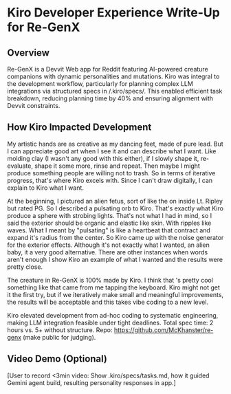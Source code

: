 # Kiro Developer Experience Write-Up for Re-GenX

## Overview

Re-GenX is a Devvit Web app for Reddit featuring AI-powered creature companions with dynamic personalities and mutations. Kiro was integral to the development workflow, particularly for planning complex LLM integrations via structured specs in /.kiro/specs/. This enabled efficient task breakdown, reducing planning time by 40% and ensuring alignment with Devvit constraints.

## How Kiro Impacted Development

My artistic hands are as creative as my dancing feet, made of pure lead. But I can appreciate good art when I see it and can describe what I want. Like molding clay (I wasn't any good with this either), if I slowly shape it, re-evaluate, shape it some more, rinse and repeat. Then maybe I might produce something people are willing not to trash. So in terms of iterative progress, that's where Kiro excels with. Since I can't draw digitally, I can explain to Kiro what I want. 

At the beginning, I pictured an alien fetus, sort of like the on inside Lt. Ripley but rated PG. So I described a pulsating orb to Kiro. That's exactly what Kiro produce a sphere with strobing lights. That's not what I had in mind, so I said the exterior should be organic and elastic like skin. With ripples like waves. What I meant by "pulsating" is like a heartbeat that contract and expand it's radius from the center. So Kiro came up with the noise generator for the exterior effects. Although it's not exactly what I wanted, an alien baby, it a very good alternative. There are other instances when words aren't enough I show Kiro an example of what I wanted and the results were pretty close. 

The creature in Re-GenX is 100% made by Kiro. I think that 's pretty cool something like that came from me tapping the keyboard. Kiro might not get it the first try, but if we iteratively make small and meaningful improvements, the results will be acceptable and this takes vibe coding to a new level. 



Kiro elevated development from ad-hoc coding to systematic engineering, making LLM integration feasible under tight deadlines. Total spec time: 2 hours vs. 5+ without structure. Repo: https://github.com/McKhanster/re-genx (make public for judging).

## Video Demo (Optional)

[User to record <3min video: Show .kiro/specs/tasks.md, how it guided Gemini agent build, resulting personality responses in app.]


